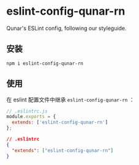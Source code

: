 # eslint-config-qunar-rn

Qunar's ESLint config, following our styleguide.

## 安装
```
npm i eslint-config-qunar-rn
```

## 使用

在 eslint 配置文件中继承 `eslint-config-qunar-rn` ：

```js
// .eslintrc.js
module.exports = {
  extends: ['eslint-config-qunar-rn']
};
```

```json
// .eslintrc
{
  "extends": ["eslint-config-qunar-rn"]
}
```
